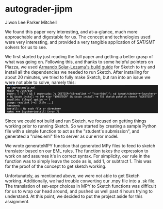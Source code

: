 # autograder-jipm
Jiwon Lee
Parker Mitchell

We found this paper very interesting, and at-a-glance, much more approachable and digestable for us. The concept and technologies used were very interesting, and provided a very tangible application of SAT/SMT solvers for us to see.

We first started by just reading the full paper and getting a better grasp of what was going on. Following this, and thanks to some helpful pointers on Piazza, we used [Armando Solar-Lezama's build guide](https://github.com/asolarlez/sketch-frontend/wiki) for Sketch to try and install all the dependencies we needed to run Sketch. After installing for about 20 minutes, we tried to fully make Sketch, but ran into an issue we were not able to solve, namely this:
<br />
![Sketch make failed :(](images/sketch_make_fail.png)

Since we could not build and run Sketch, we focused on getting things working prior to running Sketch. So we started by creating a sample Python file with a simple function to act as the "student's submission", and generated a "rules.eml" file to server as our error model.

We wrote generateMPY function that generated MPy files to feed to sketch translator based on our EML rules. The function takes the expression to work on and assumes it's in correct syntax. For simplicity, our rule in the function was to simply leave the code as is, add 1, or subtract 1. This was for the proof of the concept to get sketch working. 

Unfortunately, as mentioned above, we were not able to get Sketch working. Additionally, we had trouble converting our .mpy file into a .sk file. The translation of set-expr choices in MPY to Sketch functions was difficult for us to wrap our head around, and pushed us well past 4 hours trying to understand. At this point, we decided to put the project aside for this assignment.
